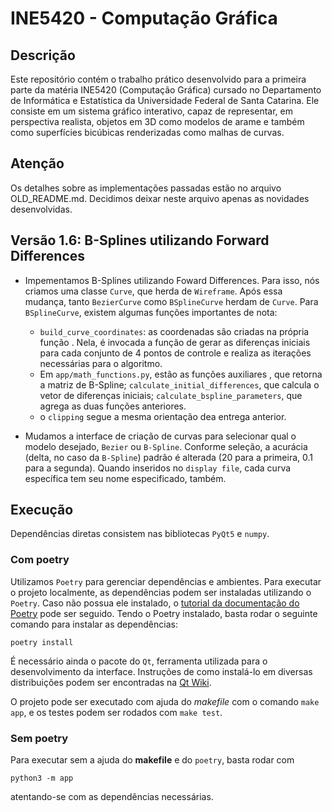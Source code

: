 # INE5420 - Computação Gráfica

## Descrição

Este repositório contém o trabalho prático desenvolvido para a primeira parte da matéria INE5420 (Computação Gráfica) cursado no Departamento de Informática e Estatística da Universidade Federal de Santa Catarina. Ele consiste em um sistema gráfico interativo, capaz de representar, em perspectiva realista, objetos em 3D como modelos de arame e também como superfícies bicúbicas renderizadas como malhas de curvas.

## Atenção

Os detalhes sobre as implementações passadas estão no arquivo OLD_README.md. Decidimos deixar neste arquivo apenas as novidades desenvolvidas.

## Versão 1.6: B-Splines utilizando Forward Differences

* Impementamos B-Splines utilizando Foward Differences. Para isso, nós criamos uma classe `Curve`, que herda de `Wireframe`. Após essa mudança, tanto `BezierCurve` como `BSplineCurve` herdam de `Curve`. Para `BSplineCurve`, existem algumas funções importantes de nota:
    - `build_curve_coordinates`: as coordenadas são criadas na própria função . Nela, é invocada a função de gerar as diferenças iniciais para cada conjunto de 4 pontos de controle e realiza as iterações necessárias para o algoritmo.
    - Em `app/math_functions.py`, estão as funções auxiliares , que retorna a matriz de B-Spline; `calculate_initial_differences`, que calcula o vetor de diferenças iniciais; `calculate_bspline_parameters`, que agrega as duas funções anteriores.
    - o `clipping` segue a mesma orientação dea entrega anterior.
    
* Mudamos a interface de criação de curvas para selecionar qual o modelo desejado, `Bezier` ou `B-Spline`. Conforme seleção, a acurácia (delta, no caso da `B-Spline`) padrão é alterada (20 para a primeira, 0.1 para a segunda). Quando inseridos no `display file`, cada curva específica tem seu nome especificado, também.

## Execução

Dependências diretas consistem nas bibliotecas `PyQt5` e `numpy`.

### Com poetry

Utilizamos `Poetry` para gerenciar dependências e ambientes. Para executar o projeto localmente, as dependências podem ser instaladas utilizando o `Poetry`. Caso não possua ele instalado, o [tutorial da documentação do Poetry](https://python-poetry.org/docs/) pode ser seguido.
Tendo o Poetry instalado, basta rodar o seguinte comando para instalar as dependências:

`poetry install`

É necessário ainda o pacote do `Qt`, ferramenta utilizada para o desenvolvimento da interface. Instruções de como instalá-lo em diversas distribuições podem ser encontradas na [Qt Wiki](https://wiki.qt.io/Main).

O projeto pode ser executado com ajuda do _makefile_ com o comando `make app`, e os testes podem ser rodados com `make test`.

### Sem poetry

Para executar sem a ajuda do __makefile__ e do `poetry`, basta rodar com

`python3 -m app`

atentando-se com as dependências necessárias.



